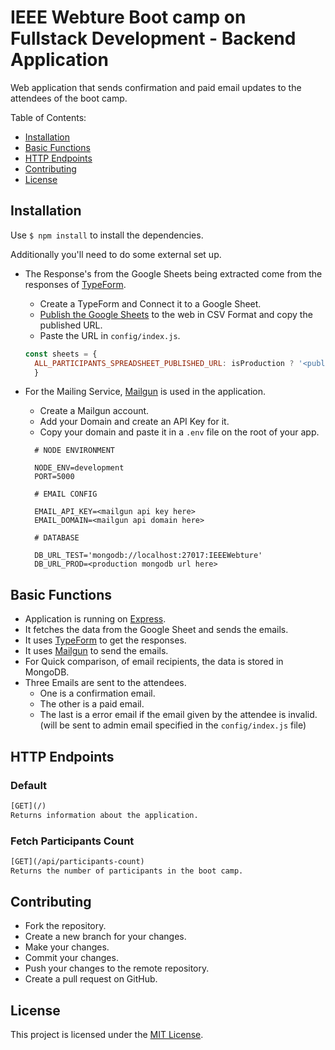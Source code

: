 # IEEE Webture Boot camp on Fullstack Development - Backend Application

Web application that sends confirmation and paid email updates to the attendees of the boot camp.

Table of Contents:

- [Installation](#installation)
- [Basic Functions](#basic-functions)
- [HTTP Endpoints](#http-endpoints)
- [Contributing](#contributing)
- [License](#license)

## Installation

Use `$ npm install` to install the dependencies.

Additionally you'll need to do some external set up.

- The Response's from the Google Sheets being extracted come from the responses of [TypeForm](https://typeform.com).
  - Create a TypeForm and Connect it to a Google Sheet.
  - [Publish the Google Sheets](https://www.algolia.com/doc/tools/crawler/guides/enriching-extraction-with-external-data/how-to/expose-google-spreadsheet-as-csv/) to the web in CSV Format and copy the published URL.
  - Paste the URL in `config/index.js`.

  ```js
  const sheets = {
    ALL_PARTICIPANTS_SPREADSHEET_PUBLISHED_URL: isProduction ? '<public sheet link> ' : '<testing sheet link>',
    }
  ```

- For the Mailing Service, [Mailgun](https://mailgun.com) is used in the application.
  - Create a Mailgun account.
  - Add your Domain and create an API Key for it.
  - Copy your domain and paste it in a `.env` file on the root of your app.

  ```env
    # NODE ENVIRONMENT 

    NODE_ENV=development
    PORT=5000

    # EMAIL CONFIG

    EMAIL_API_KEY=<mailgun api key here>
    EMAIL_DOMAIN=<mailgun api domain here>

    # DATABASE

    DB_URL_TEST='mongodb://localhost:27017:IEEEWebture'
    DB_URL_PROD=<production mongodb url here>
  ```

## Basic Functions

- Application is running on [Express](https://expressjs.com/en/api.html).
- It fetches the data from the Google Sheet and sends the emails.
- It uses [TypeForm](https://typeform.com) to get the responses.
- It uses [Mailgun](https://mailgun.com) to send the emails.
- For Quick comparison, of email recipients, the data is stored in MongoDB.
- Three Emails are sent to the attendees.
  - One is a confirmation email.
  - The other is a paid email.
  - The last is a error email if the email given by the attendee is invalid. (will be sent to admin email specified in the `config/index.js` file)

## HTTP Endpoints

### Default

```rest
[GET](/)
Returns information about the application.
```

### Fetch Participants Count

```rest
[GET](/api/participants-count)
Returns the number of participants in the boot camp.
```

## Contributing

- Fork the repository.
- Create a new branch for your changes.
- Make your changes.
- Commit your changes.
- Push your changes to the remote repository.
- Create a pull request on GitHub.

## License

This project is licensed under the [MIT License](/LICENSE).
